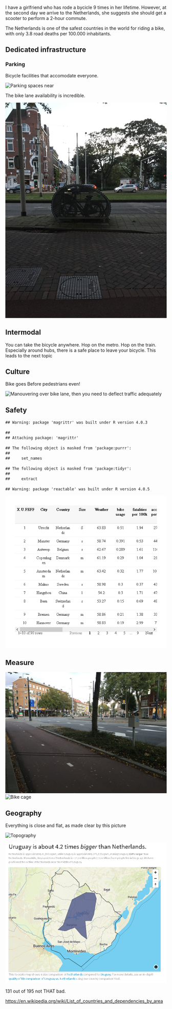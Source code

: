 I have a girlfriend who has rode a bycicle 9 times in her lifetime.
However, at the second day we arrive to the Netherlands, she suggests
she should get a scooter to perform a 2-hour commute.

The Netherlands is one of the safest countries in the world for riding a
bike, with only 3.8 road deaths per 100.000 inhabitants.

## Dedicated infrastructure

### Parking

Bicycle facilities that accomodate everyone.

![Parking spaces near](github.io/jpchomp/lanyon/_posts/2021-10-15-bicycles-in-the-netherlands/pictures/001_parking.jpg)

The bike lane availability is incredible.

![Bike cage](./pictures/002_bike_cage.jpg)

## Intermodal

You can take the bicycle anywhere. Hop on the metro. Hop on the train.
Especially around hubs, there is a safe place to leave your bicycle.
This leads to the next topic

## Culture

Bike goes Before pedestrians even!

![Manouvering over bike lane, then you need to deflect traffic
adequately](./pictures/003_cones_road.jpg)

## Safety

    ## Warning: package 'magrittr' was built under R version 4.0.3

    ## 
    ## Attaching package: 'magrittr'

    ## The following object is masked from 'package:purrr':
    ## 
    ##     set_names

    ## The following object is masked from 'package:tidyr':
    ## 
    ##     extract

    ## Warning: package 'reactable' was built under R version 4.0.5

![](2021-10-15-bicycles-in-the-netherlands_files/figure-markdown_strict/unnamed-chunk-1-1.png)

## Measure

![Bike cage](./pictures/008_measuring.jpg) ![Bike
cage](./pictures/008_measuring_2.jpg)

## Geography

Everything is close and flat, as made clear by this picture

![Topography](http://i.imgur.com/jUfzwPg.jpg)

![Size](./pictures/009_uruguay_netherlands.jpg)

131 out of 195 not THAT bad.

<https://en.wikipedia.org/wiki/List_of_countries_and_dependencies_by_area>
